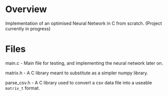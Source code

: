 # Overview
Implementation of an optimised Neural Network in C from scratch. 
(Project currently in progress)

# Files
main.c - Main file for testing, and implementing the neural network later on.

matrix.h - A C library meant to substitute as a simpler numpy library. 

parse_csv.h - A C library used to convert a csv data file into a useable `matrix_t` format.
